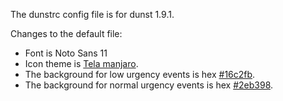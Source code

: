 The dunstrc config file is for dunst 1.9.1.

Changes to the default file:
- Font is Noto Sans 11
- Icon theme is [Tela manjaro](https://github.com/vinceliuice/Tela-icon-theme).
- The background for low urgency events is hex [#16c2fb](https://www.colorhexa.com/16c2fb).
- The background for normal urgency events is hex [#2eb398](https://www.colorhexa.com/2eb398).
